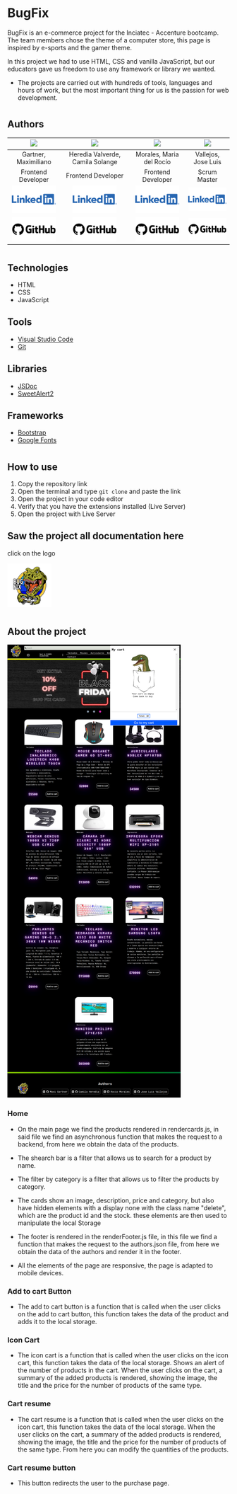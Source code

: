 # BugFix

BugFix is an e-commerce project for the Inciatec - Accenture bootcamp. The team members chose the theme of a computer store, this page is inspired by e-sports and the gamer theme.

In this project we had to use HTML, CSS and vanilla JavaScript, but our educators gave us freedom to use any framework or library we wanted.

- The projects are carried out with hundreds of tools, languages and hours of work, but the most important thing for us is the passion for web development.

#

## Authors

|<img src="https://avatars.githubusercontent.com/u/113448691?v=4" width=200>|<img src="https://avatars.githubusercontent.com/u/107807752?v=4" width=200>|<img src="https://avatars.githubusercontent.com/u/99517293?v=4" width=200>|<img src="https://avatars.githubusercontent.com/u/98178495?v=4" width=200>|
|:-:|:-:|:-:|:-:|
|Gartner, Maximiliano|Heredia Valverde, Camila Solange|Morales, Maria del Rocío|Vallejos, Jose Luis|
|Frontend Developer|Frontend Developer|Frontend Developer|Scrum Master|
|[<img src="./assets/img/logo/Logo-Linkedin.png" width=100>](https://www.linkedin.com/in/maxi-gartner/)|[<img src="./assets/img/logo/Logo-Linkedin.png" width=100>](https://www.linkedin.com/in/camila-herediav/)|[<img src="./assets/img/logo/Logo-Linkedin.png" width=100>](https://www.linkedin.com/in/mar%C3%ADa-del-roc%C3%ADo-morales-72389011b/)|[<img src="./assets/img/logo/Logo-Linkedin.png" width=100>](https://www.linkedin.com/in/vallejosjoseluis/)|
|[<img src="./assets/img/logo/GitHub-Emblem.png" width=100>](https://github.com/maxi-gartner)|[<img src="./assets/img/logo/GitHub-Emblem.png" width=100>](https://github.com/camilaheredia9)|[<img src="./assets/img/logo/GitHub-Emblem.png" width=100>](https://github.com/Rochius)|[<img src="./assets/img/logo/GitHub-Emblem.png" width=100>](https://github.com/NikolaiKoz)|


#

## Technologies

- HTML
- CSS
- JavaScript


## Tools

- [Visual Studio Code](https://code.visualstudio.com/)
- [Git](https://git-scm.com/)

## Libraries

- [JSDoc](https://jsdoc.app/)
- [SweetAlert2](https://sweetalert2.github.io/)

## Frameworks

- [Bootstrap](https://getbootstrap.com/)
- [Google Fonts](https://fonts.google.com/)
#
## How to use

1. Copy the repository link
2. Open the terminal and type `git clone` and paste the link
3. Open the project in your code editor
4. Verify that you have the extensions installed (Live Server)
5. Open the project with Live Server

## Saw the project all documentation here
click on the logo

[<img src="./assets/img/logo/bug_fix_logo.png" width=100>](https://63acae8f00db1c040114b086--dashing-selkie-2210b8.netlify.app/docs/index.html)

#

## About the project

<div>
    <img src="./assets/img/docs/imgDEsktop1.png">
</div>

### Home

* On the main page we find the products rendered in rendercards.js, in said file we find an asynchronous function that makes the request to a backend, from here we obtain the data of the products.

* The shearch bar is a filter that allows us to search for a product by name.

* The filter by category is a filter that allows us to filter the products by category.

 * The cards show an image, description, price and category, but also have hidden elements with a display none with the class name "delete", which are the product id and the stock. these elements are then used to manipulate the local Storage

 * The footer is rendered in the renderFooter.js file, in this file we find a function that makes the request to the authors.json file, from here we obtain the data of the authors and render it in the footer.

 * All the elements of the page are responsive, the page is adapted to mobile devices.

 ### Add to cart Button

- The add to cart button is a function that is called when the user clicks on the add to cart button, this function takes the data of the product and adds it to the local storage.

### Icon Cart

 - The icon cart is a function that is called when the user clicks on the icon cart, this function takes the data of the local storage.
    Shows an alert of the number of products in the cart.
    When the user clicks on the cart, a summary of the added products is rendered, showing the image, the title and the price for the number of products of the same type.

### Cart resume

- The cart resume is a function that is called when the user clicks on the icon cart, this function takes the data of the local storage.
    When the user clicks on the cart, a summary of the added products is rendered, showing the image, the title and the price for the number of products of the same type.
    From here you can modify the quantities of the products.

### Cart resume button

 - This button redirects the user to the purchase page.